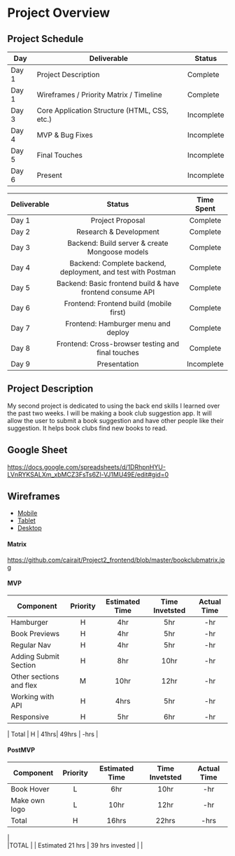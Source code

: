 # Project Overview

## Project Schedule


|  Day | Deliverable | Status
|---|---| ---|
|Day 1| Project Description | Complete
|Day 1| Wireframes / Priority Matrix / Timeline | Complete
|Day 3| Core Application Structure (HTML, CSS, etc.) | Incomplete
|Day 4| MVP & Bug Fixes | Incomplete
|Day 5| Final Touches | Incomplete
|Day 6| Present | Incomplete

|Deliverable	| Status	| Time Spent |
| --- | :---: |  :---: | 
| Day 1 | Project Proposal | Complete | 8hr |
| Day 2 | Research & Development	| Complete	| 8hr |
| Day 3 | Backend: Build server & create Mongoose models | Complete | 15hr |
| Day 4 | Backend: Complete backend, deployment, and test with Postman | Complete | 10hr |
| Day 5 | Backend: Basic frontend build & have frontend consume API | Complete | 7hr |
| Day 6 | Frontend: Frontend build (mobile first) | Complete | 5hr |
| Day 7 | Frontend: Hamburger menu and deploy | Complete | 3hr |
| Day 8 | Frontend: Cross-browser testing and final touches  | Complete | 5hr |
| Day 9 | Presentation | Incomplete | |


## Project Description

My second project is dedicated to using the back end skills I learned over the past two weeks. I will be making a book club suggestion app. It will allow the user to submit a book suggestion and have other people like their suggestion. It helps book clubs find new books to read. 

## Google Sheet

https://docs.google.com/spreadsheets/d/1DRhpnHYU-LVnRYKSALXm_xbMCZ3FsTs6Zl-VJ1MU49E/edit#gid=0

## Wireframes

- [Mobile](https://github.com/cairait/Project2_frontend/blob/master/bookclub3.jpeg)
- [Tablet](https://github.com/cairait/Project2_frontend/blob/master/bookclub2.jpeg)
- [Desktop](https://github.com/cairait/Project2_frontend/blob/master/bookclub1.jpeg)

#### Matrix 

https://github.com/cairait/Project2_frontend/blob/master/bookclubmatrix.jpg

#### MVP
| Component | Priority | Estimated Time | Time Invetsted | Actual Time |
| --- | :---: |  :---: | :---: | :---: |
| Hamburger | H | 4hr | 5hr | -hr|
| Book Previews | H | 4hr | 5hr | -hr|
| Regular Nav | H | 4hr | 5hr | -hr|
| Adding Submit Section | H | 8hr| 10hr | -hr |
| Other sections and flex| M | 10hr | 12hr | -hr|
| Working with API | H | 4hrs| 5hr | -hr |
| Responsive | H | 5hr | 6hr | -hr|

| Total | H | 41hrs| 49hrs | -hrs |

#### PostMVP
| Component | Priority | Estimated Time | Time Invetsted | Actual Time |
| --- | :---: |  :---: | :---: | :---: |
| Book Hover | L | 6hr | 10hr | -hr|
| Make own logo | L | 10hr | 12hr | -hr|
| Total | H | 16hrs| 22hrs | -hrs |


|				
|TOTAL |	| Estimated 21 hrs	| 39 hrs invested |	 |   
